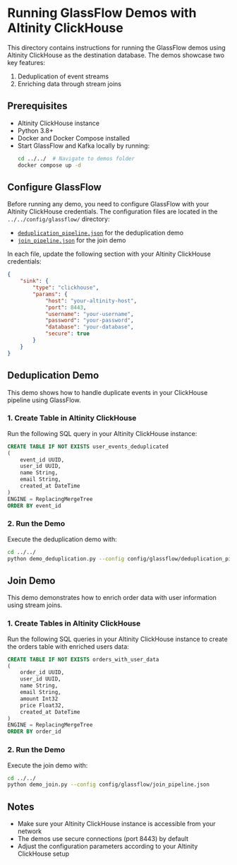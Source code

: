 # Running GlassFlow Demos with Altinity ClickHouse

This directory contains instructions for running the GlassFlow demos using Altinity ClickHouse as the destination database. The demos showcase two key features:
1. Deduplication of event streams
2. Enriching data through stream joins

## Prerequisites

- Altinity ClickHouse instance
- Python 3.8+
- Docker and Docker Compose installed
- Start GlassFlow and Kafka locally by running:
  ```bash
  cd ../../  # Navigate to demos folder
  docker compose up -d
  ```

## Configure GlassFlow

Before running any demo, you need to configure GlassFlow with your Altinity ClickHouse credentials. The configuration files are located in the `../../config/glassflow/` directory:

- [`deduplication_pipeline.json`](../../config/glassflow/deduplication_pipeline.json#L56) for the deduplication demo
- [`join_pipeline.json`](../../config/glassflow/join_pipeline.json#L102) for the join demo

In each file, update the following section with your Altinity ClickHouse credentials:

```json
{
    "sink": {
        "type": "clickhouse",
        "params": {
            "host": "your-altinity-host",
            "port": 8443,
            "username": "your-username",
            "password": "your-password",
            "database": "your-database",
            "secure": true
        }
    }
}
```

## Deduplication Demo

This demo shows how to handle duplicate events in your ClickHouse pipeline using GlassFlow.

### 1. Create Table in Altinity ClickHouse

Run the following SQL query in your Altinity ClickHouse instance:

```sql
CREATE TABLE IF NOT EXISTS user_events_deduplicated
(
    event_id UUID, 
    user_id UUID, 
    name String, 
    email String, 
    created_at DateTime
) 
ENGINE = ReplacingMergeTree
ORDER BY event_id
```

### 2. Run the Demo

Execute the deduplication demo with:

```bash
cd ../../
python demo_deduplication.py --config config/glassflow/deduplication_pipeline.json
```

## Join Demo

This demo demonstrates how to enrich order data with user information using stream joins.

### 1. Create Tables in Altinity ClickHouse

Run the following SQL queries in your Altinity ClickHouse instance to create the orders table with enriched users data:

```sql
CREATE TABLE IF NOT EXISTS orders_with_user_data 
(
    order_id UUID, 
    user_id UUID, 
    name String, 
    email String, 
    amount Int32
    price Float32, 
    created_at DateTime
) 
ENGINE = ReplacingMergeTree
ORDER BY order_id
```

### 2. Run the Demo

Execute the join demo with:

```bash
cd ../../
python demo_join.py --config config/glassflow/join_pipeline.json
```

## Notes

- Make sure your Altinity ClickHouse instance is accessible from your network
- The demos use secure connections (port 8443) by default
- Adjust the configuration parameters according to your Altinity ClickHouse setup
